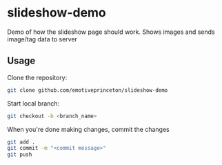 # slideshow-demo
Demo of how the slideshow page should work. Shows images and sends image/tag data to server
## Usage
Clone the repository:
```sh
git clone github.com/emotiveprinceton/slideshow-demo
```
Start local branch:
```sh
git checkout -b <branch_name>
```
When you're done making changes, commit the changes
```sh
git add .
git commit -m "<commit message>"
git push
```
